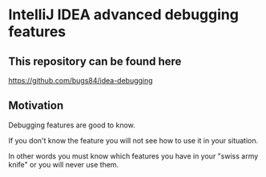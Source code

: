 # IntelliJ IDEA advanced debugging features

## This repository can be found here

https://github.com/bugs84/idea-debugging

## Motivation

Debugging features are good to know.

If you don't know the feature you will not see how to use it in your situation.

In other words you must know which features you have in your "swiss army knife"
or you will never use them.